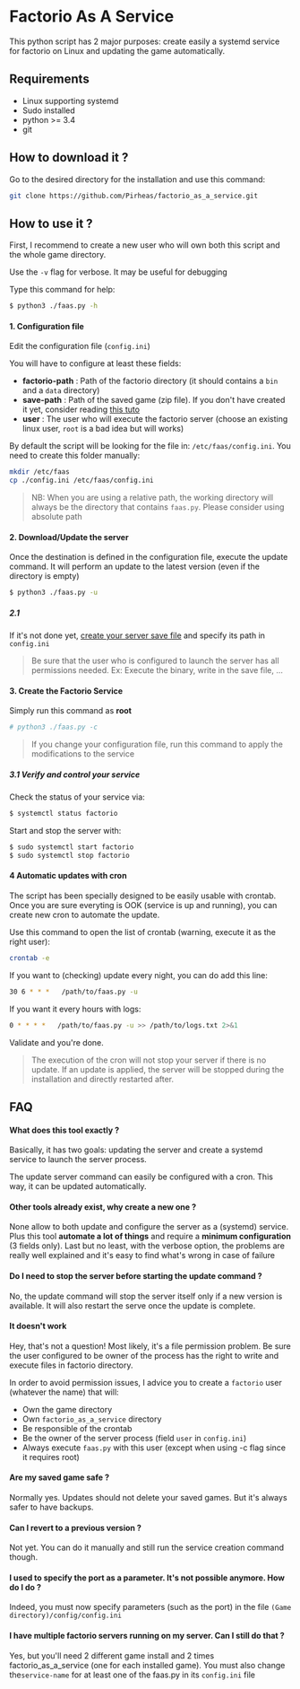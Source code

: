 # Factorio As A Service

This python script has 2 major purposes: create easily a systemd service for factorio on Linux and 
updating the game automatically.

## Requirements

* Linux supporting systemd
* Sudo installed
* python >= 3.4
* git

## How to download it ?
Go to the desired directory for the installation and use this command:
```bash
git clone https://github.com/Pirheas/factorio_as_a_service.git
```

## How to use it ?

First, I recommend to create a new user who will own both this script and the whole game directory.

Use the `-v` flag for verbose. It may be useful for debugging

Type this command for help:
```bash
$ python3 ./faas.py -h
```

#### 1. Configuration file

Edit the configuration file (`config.ini`)


You will have to configure at least these fields:

* __factorio-path__ : Path of the factorio directory (it should contains a `bin` and a `data` directory)
* __save-path__ : Path of the saved game (zip file). If you don't have created it yet, consider reading [this tuto](https://wiki.factorio.com/Multiplayer#Dedicated.2FHeadless_server)
* __user__ : The user who will execute the factorio server (choose an existing linux user, `root` is a bad idea but will works)

By default the script will be looking for the file in: `/etc/faas/config.ini`. You need to create this folder manually:
```bash
mkdir /etc/faas
cp ./config.ini /etc/faas/config.ini
```

> NB: When you are using a relative path, the working directory will always be the directory that contains `faas.py`. Please consider using absolute path

#### 2. Download/Update the server

Once the destination is defined in the configuration file, execute the update command.
It will perform an update to the latest version (even if the directory is empty)

```bash
$ python3 ./faas.py -u
```

##### 2.1
If it's not done yet, [create your server save file](https://wiki.factorio.com/Multiplayer#Dedicated.2FHeadless_server)
and specify its path in `config.ini`

> Be sure that the user who is configured to launch the server has all permissions needed.
> Ex: Execute the binary, write in the save file, ...

#### 3. Create the Factorio Service
Simply run this command as __root__ 

```bash
# python3 ./faas.py -c
```

> If you change your configuration file, run this command to apply the modifications to the service

##### 3.1 Verify and control your service

Check the status of your service via:

```bash
$ systemctl status factorio
```

Start and stop the server with:

```bash
$ sudo systemctl start factorio
$ sudo systemctl stop factorio
```

#### 4 Automatic updates with cron

The script has been specially designed to be easily usable with crontab. Once you are sure everyting is OOK (service is up and running),
you can create new cron to automate the update.

Use this command to open the list of crontab (warning, execute it as the right user):

```bash
crontab -e
```

If you want to (checking) update every night, you can do add this line:

```bash
30 6 * * *   /path/to/faas.py -u
```

If you want it every hours with logs:

```bash
0 * * * *   /path/to/faas.py -u >> /path/to/logs.txt 2>&1
```

Validate and you're done.

> The execution of the cron will not stop your server if there is no update.
> If an update is applied, the server will be stopped during the installation and directly restarted after. 


## FAQ

#### What does this tool exactly ?
Basically, it has two goals: updating the server and create a systemd service to launch the server process.

The update server command can easily be configured with a cron. This way, it can be updated automatically.

#### Other tools already exist, why create a new one ?
None allow to both update and configure the server as a (systemd) service.
Plus this tool **automate a lot of things** and require a **minimum configuration** (3 fields only).
Last but no least, with the verbose option, the problems are really well explained and it's easy to find
what's wrong in case of failure

#### Do I need to stop the server before starting the update command ?
No, the update command will stop the server itself only if a new version is available. It will also restart 
the serve once the update is complete.

#### It doesn't work
Hey, that's not a question! Most likely, it's a file permission problem. Be sure the user configured to be owner of the process 
has the right to write and execute files in factorio directory.

In order to avoid permission issues, I advice you to create a `factorio` user (whatever the name) that will:
* Own the game directory
* Own `factorio_as_a_service` directory
* Be responsible of the crontab
* Be the owner of the server process (field `user` in `config.ini`)
* Always execute `faas.py` with this user (except when using -c flag since it requires root)


#### Are my saved game safe ?
Normally yes. Updates should not delete your saved games. But it's always safer to have backups.

#### Can I revert to a previous version ?
Not yet. You can do it manually and still run the service creation command though.

#### I used to specify the port as a parameter. It's not possible anymore. How do I do ?
Indeed, you must now specify parameters (such as the port) in the file `(Game directory)/config/config.ini`


#### I have multiple factorio servers running on my server. Can I still do that ?

Yes, but you'll need 2 different game install and 2 times factorio_as_a_service (one for each installed game).
You must also change the`service-name` for at least one of the faas.py in its `config.ini` file
